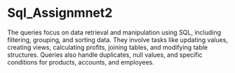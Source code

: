 # Sql_Assignmnet2
The queries focus on data retrieval and manipulation using SQL, including filtering, grouping, and sorting data. They involve tasks like updating values, creating views, calculating profits, joining tables, and modifying table structures. Queries also handle duplicates, null values, and specific conditions for products, accounts, and employees.

